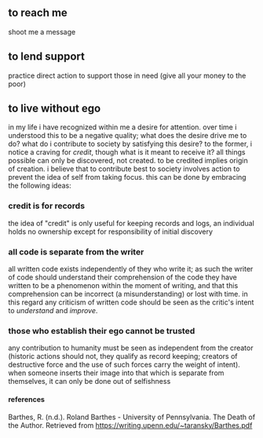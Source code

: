 ## to reach me

shoot me a message

## to lend support

practice direct action to support those in need (give all your money to the poor)

## to live without ego

in my life i have recognized within me a desire for attention. over time i understood this to be a negative quality; what does the desire drive me to do? what do i contribute to society by satisfying this desire? to the former, i notice a craving for _credit_, though what is it meant to receive it? all things possible can only be discovered, not created. to be credited implies origin of creation. i believe that to contribute best to society involves action to prevent the idea of self from taking focus. this can be done by embracing the following ideas:

### credit is for records

the idea of "credit" is only useful for keeping records and logs, an individual holds no ownership except for responsibility of initial discovery

### all code is separate from the writer

all written code exists independently of they who write it; as such the writer of code should understand their comprehension of the code they have written to be a phenomenon within the moment of writing, and that this comprehension can be incorrect (a misunderstanding) or lost with time. in this regard any criticism of written code should be seen as the critic's intent to _understand_ and _improve_.

### those who establish their ego cannot be trusted

any contribution to humanity must be seen as independent from the creator (historic actions should not, they qualify as record keeping; creators of destructive force and the use of such forces carry the weight of intent). when someone inserts their image into that which is separate from themselves, it can only be done out of selfishness

#### references

Barthes, R. (n.d.). Roland Barthes - University of Pennsylvania. The Death of the Author. Retrieved from https://writing.upenn.edu/~taransky/Barthes.pdf 
